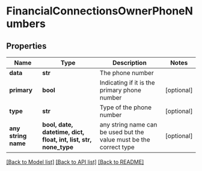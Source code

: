 # FinancialConnectionsOwnerPhoneNumbers


## Properties
Name | Type | Description | Notes
------------ | ------------- | ------------- | -------------
**data** | **str** | The phone number | 
**primary** | **bool** | Indicating if it is the primary phone number | [optional] 
**type** | **str** | Type of the phone number | [optional] 
**any string name** | **bool, date, datetime, dict, float, int, list, str, none_type** | any string name can be used but the value must be the correct type | [optional]

[[Back to Model list]](../README.md#documentation-for-models) [[Back to API list]](../README.md#documentation-for-api-endpoints) [[Back to README]](../README.md)


